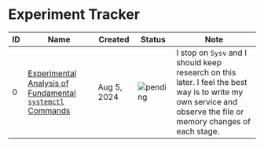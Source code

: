 # Experiment Tracker

|ID|Name|Created|Status|Note|
|-|-|-|-|-|
|0|[Experimental Analysis of Fundamental `systemctl` Commands][0]|Aug 5, 2024|![pending]|I stop on `Sysv` and I should keep research on this later. I feel the best way is to write my own service and observe the file or memory changes of each stage.|





[0]: experiment-00000.md

[pending]: https://img.shields.io/badge/pending-gray